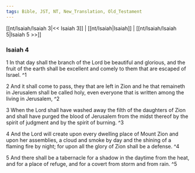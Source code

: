 ```yaml
---
tags: Bible, JST, NT, New_Translation, Old_Testament
---
```


[[nt/Isaiah/Isaiah 3|<< Isaiah 3]] | [[nt/Isaiah|Isaiah]] | [[nt/Isaiah/Isaiah 5|Isaiah 5 >>]]

### Isaiah 4

1 In that day shall the branch of the Lord be beautiful and glorious, and the fruit of the earth shall be excellent and comely to them that are escaped of Israel.  ^1

2 And it shall come to pass, they that are left in Zion and he that remaineth in Jerusalem shall be called holy, even everyone that is written among the living in Jerusalem,  ^2

3 When the Lord shall have washed away the filth of the daughters of Zion and shall have purged the blood of Jerusalem from the midst thereof by the spirit of judgment and by the spirit of burning.  ^3

4 And the Lord will create upon every dwelling place of Mount Zion and upon her assemblies, a cloud and smoke by day and the shining of a flaming fire by night; for upon all the glory of Zion shall be a defense.  ^4

5 And there shall be a tabernacle for a shadow in the daytime from the heat, and for a place of refuge, and for a covert from storm and from rain.  ^5

 
